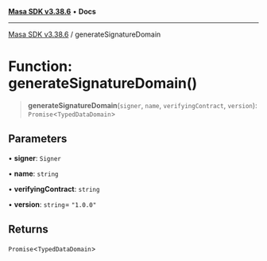 [**Masa SDK v3.38.6**](../README.md) • **Docs**

***

[Masa SDK v3.38.6](../globals.md) / generateSignatureDomain

# Function: generateSignatureDomain()

> **generateSignatureDomain**(`signer`, `name`, `verifyingContract`, `version`): `Promise`\<`TypedDataDomain`\>

## Parameters

• **signer**: `Signer`

• **name**: `string`

• **verifyingContract**: `string`

• **version**: `string`= `"1.0.0"`

## Returns

`Promise`\<`TypedDataDomain`\>
